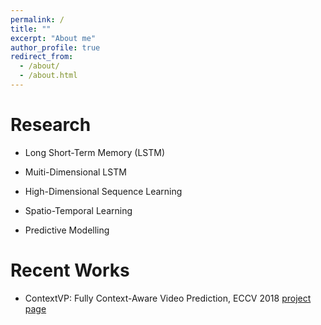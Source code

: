 ```yaml
---
permalink: /
title: ""
excerpt: "About me"
author_profile: true
redirect_from: 
  - /about/
  - /about.html
---
```


<!-- Researcher at NVIDIA -->
<!-- Research Interest
====== -->

Research
======
* Long Short-Term Memory (LSTM)

* Muiti-Dimensional LSTM

* High-Dimensional Sequence Learning

* Spatio-Temporal Learning

* Predictive Modelling

<!-- NVIDIA Research is hiring interns and full-time  -->
<!-- News
======
*  [project page](https://wonmin-byeon.github.io/publication/2018-eccv)  -->

Recent Works
======
* ContextVP: Fully Context-Aware Video Prediction, ECCV 2018 [project page](https://wonmin-byeon.github.io/publication/2018-eccv)
